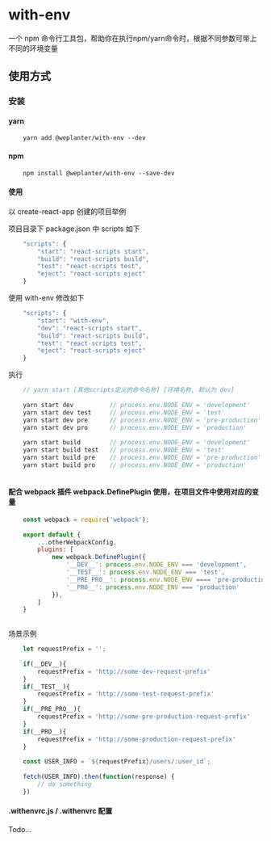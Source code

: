 # with-env
一个 npm 命令行工具包，帮助你在执行npm/yarn命令时，根据不同参数可带上不同的环境变量


## 使用方式

### 安装

#### yarn

```shell
    yarn add @weplanter/with-env --dev
```

#### npm

```shell
    npm install @weplanter/with-env --save-dev
```

#### 使用

以 create-react-app 创建的项目举例

项目目录下 package.json 中 scripts 如下

```javascript
    "scripts": {
        "start": "react-scripts start",
        "build": "react-scripts build",
        "test": "react-scripts test",
        "eject": "react-scripts eject"
    }
```

使用 with-env 修改如下

```javascript
    "scripts": {
        "start": "with-env",
        "dev": "react-scripts start",
        "build": "react-scripts build",
        "test": "react-scripts test",
        "eject": "react-scripts eject"
    }
```

执行

```javascript
    // yarn start [其他scripts定义的命令名称] [环境名称, 默认为 dev]
    
    yarn start dev          // process.env.NODE_ENV = 'development'
    yarn start dev test     // process.env.NODE_ENV = 'test'
    yarn start dev pre      // process.env.NODE_ENV = 'pre-production'
    yarn start dev pro      // process.env.NODE_ENV = 'production'
    
    yarn start build        // process.env.NODE_ENV = 'development'
    yarn start build test   // process.env.NODE_ENV = 'test'
    yarn start build pre    // process.env.NODE_ENV = 'pre-production'
    yarn start build pro    // process.env.NODE_ENV = 'production'
    
```


#### 配合 webpack 插件 webpack.DefinePlugin 使用，在项目文件中使用对应的变量

```javascript
    const webpack = require('webpack');
    
    export default {
        ...otherWebpackConfig,
        plugins: [
            new webpack.DefinePlugin({
                '__DEV__': process.env.NODE_ENV === 'development',
                '__TEST__': process.env.NODE_ENV === 'test',
                '__PRE_PRO__': process.env.NODE_ENV ==== 'pre-production',
                '__PRO__': process.env.NODE_ENV === 'production'
            }),
        ] 
    }
    
```

场景示例

```javascript
    let requestPrefix = '';
    
    if(__DEV__){
        requestPrefix = 'http://some-dev-request-prefix'
    }
    if(__TEST__){
        requestPrefix = 'http://some-test-request-prefix'
    }
    if(__PRE_PRO__){
        requestPrefix = 'http://some-pre-production-request-prefix'
    }
    if(__PRO__){
        requestPrefix = 'http://some-production-request-prefix'
    }
    
    const USER_INFO = `${requestPrefix}/users/:user_id`;
    
    fetch(USER_INFO).then(function(response) {
        // do something
    })
```


#### .withenvrc.js / .withenvrc 配置

Todo...

